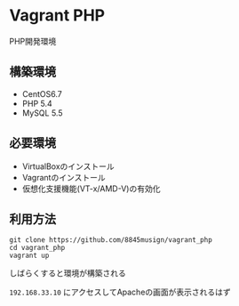 # Vagrant PHP

PHP開発環境

## 構築環境

* CentOS6.7
* PHP 5.4
* MySQL 5.5

## 必要環境

* VirtualBoxのインストール
* Vagrantのインストール
* 仮想化支援機能(VT-x/AMD-V)の有効化

## 利用方法

```
git clone https://github.com/8845musign/vagrant_php
cd vagrant_php
vagrant up
```

しばらくすると環境が構築される

`192.168.33.10` にアクセスしてApacheの画面が表示されるはず
